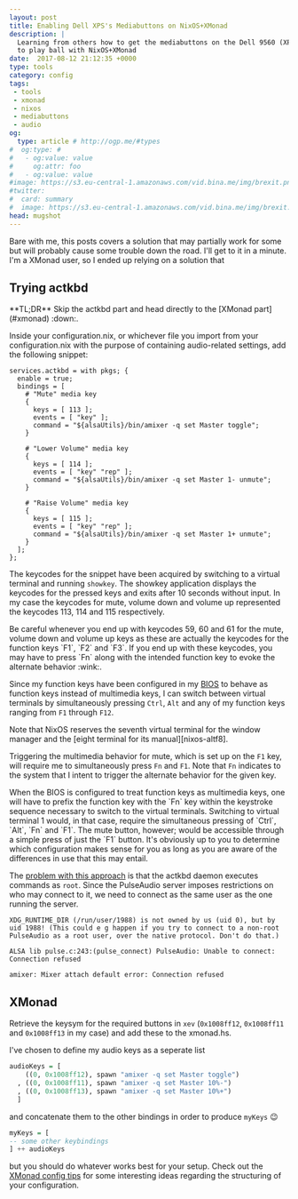 ```yaml
---
layout: post
title: Enabling Dell XPS's Mediabuttons on NixOS+XMonad
description: |
  Learning from others how to get the mediabuttons on the Dell 9560 (XPS)
  to play ball with NixOS+XMonad
date:  2017-08-12 21:12:35 +0000
type: tools
category: config
tags:
 - tools
 - xmonad
 - nixos
 - mediabuttons
 - audio
og:
  type: article # http://ogp.me/#types
#  og:type: # 
#   - og:value: value
#     og:attr: foo
#   - og:value: value
#image: https://s3.eu-central-1.amazonaws.com/vid.bina.me/img/brexit.png
#twitter:
#  card: summary
#  image: https://s3.eu-central-1.amazonaws.com/vid.bina.me/img/brexit.png
head: mugshot
---
```

Bare with me, this posts covers a solution that may partially work for some
but will probably cause some trouble down the road. I'll get to it in a minute.
I'm a XMonad user, so I ended up relying on a solution that

## Trying actkbd

<div class="element note">
**TL;DR** Skip the actkbd part and head directly to the [XMonad part](#xmonad) :down:.
</div>

Inside your configuration.nix, or whichever file you import from your
configuration.nix with the purpose of containing audio-related settings, add
the following snippet:

```nixos
services.actkbd = with pkgs; {
  enable = true;
  bindings = [
    # "Mute" media key
    {
      keys = [ 113 ];
      events = [ "key" ];
      command = "${alsaUtils}/bin/amixer -q set Master toggle";
    }

    # "Lower Volume" media key
    {
      keys = [ 114 ];
      events = [ "key" "rep" ];
      command = "${alsaUtils}/bin/amixer -q set Master 1- unmute";
    }

    # "Raise Volume" media key
    {
      keys = [ 115 ];
      events = [ "key" "rep" ];
      command = "${alsaUtils}/bin/amixer -q set Master 1+ unmute";
    }
  ];
};
```

The keycodes for the snippet have been acquired by switching to a virtual
terminal and running
`showkey`. The showkey application displays the keycodes for the pressed keys
and exits after 10 seconds without input. In my case the keycodes for mute,
volume down and volume up represented the keycodes 113, 114 and 115
respectively.

<div class="element note">
Be careful whenever you end up with keycodes 59, 60 and 61 for the mute, volume
down and volume up keys as these are actually the keycodes for the function
keys `F1`, `F2` and `F3`. If you end up with these keycodes, you may have to
press `Fn` along with the intended function key to evoke the alternate behavior
:wink:.
</div>

Since my function keys have been configured in my [BIOS][dell-bios-fn] to
behave as function keys instead of multimedia keys, I can switch between
virtual terminals by simultaneously pressing `Ctrl`, `Alt` and any of my
function keys ranging from `F1` through `F12`.

<div class="element note">
Note that NixOS reserves the seventh virtual terminal for the window manager
and the [eight terminal for its manual][nixos-altf8]. 
</div>


Triggering the multimedia behavior for mute, which is set
up on the `F1` key, will require me to simultaneously press `Fn` and `F1`. Note
that `Fn` indicates to the system that I intent to trigger the alternate
behavior for the given key.

<div class="element note">
When the BIOS is configured to treat function keys as multimedia keys, one will
have to prefix the function key with the `Fn` key within the keystroke sequence
necessary to switch to the virtual terminals. Switching to virtual terminal 1
would, in that case, require the simultaneous pressing of `Ctrl`, `Alt`, `Fn`
and `F1`. The mute button, however; would be accessible through a simple press
of just the `F1` button. It's obviously up to you to determine which
configuration makes sense for you as long as you are aware of the differences
in use that this may entail.
</div>

The [problem with this approach][github-issue] is that the actkbd daemon
executes commands as `root`. Since the PulseAudio server imposes restrictions
on who may connect to it, we need to connect as the same user as the one
running the server.

```
XDG_RUNTIME_DIR (/run/user/1988) is not owned by us (uid 0), but by uid 1988! (This could e g happen if you try to connect to a non-root PulseAudio as a root user, over the native protocol. Don't do that.)

ALSA lib pulse.c:243:(pulse_connect) PulseAudio: Unable to connect: Connection refused

amixer: Mixer attach default error: Connection refused
```
## XMonad

Retrieve the keysym for the required buttons in `xev` (`0x1008ff12`,
`0x1008ff11` and `0x1008ff13` in my case) and add these to the xmonad.hs.

I've chosen to define my audio keys as a seperate list

```haskell
audioKeys = [
    ((0, 0x1008ff12), spawn "amixer -q set Master toggle")
  , ((0, 0x1008ff11), spawn "amixer -q set Master 10%-")
  , ((0, 0x1008ff13), spawn "amixer -q set Master 10%+")
  ]
```

and concatenate them to the other bindings in order to produce `myKeys` :wink:

```haskell
myKeys = [
-- some other keybindings
] ++ audioKeys
```

but you should do whatever works best for your setup. Check out the
[XMonad config tips][xmonad-config-tips] for some interesting ideas regarding
the structuring of your configuration.

[dell-bios-fn]: https://www.howtogeek.com/235351/how-to-choose-whether-your-function-keys-are-f1-f12-keys-or-special-keys/
[nixos-altf8]: https://nixos.org/nixos/manual/#sec-installation
[github-issue]: https://github.com/NixOS/nixpkgs/issues/24297
[xmonad-config-tips]: https://wiki.haskell.org/Xmonad/General_xmonad.hs_config_tips
